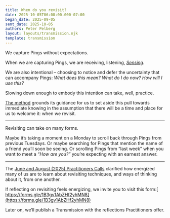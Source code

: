 ```yaml
---
title: When do you revisit?
date: 2025-10-05T06:00:00.000-07:00
began_date: 2025-09-05
sent_date: 2025-10-05
authors: Peter Pelberg
layout: layouts/transmission.njk
template: transmission
---
```

We capture Pings without expectations.

When we are capturing Pings, we are receiving, listening, *[Sensing](https://pingpractice.org/method/)*.

We are also intentional – choosing to notice and defer the uncertainty that can accompany Pings: *What does this mean? What do I do now? How will I use this?*

Slowing down enough to embody this intention can take, well, practice.

[The method](https://pingpractice.org/method/) grounds its guidance for us to set aside this pull towards immediate knowing in the assumption that there will be a time and place for us to welcome it: when we revisit.

- - -

Revisiting can take on many forms.

Maybe it’s taking a moment on a Monday to scroll back through Pings from previous Tuesdays. Or maybe searching for Pings that mention the name of a friend you’ll soon be seeing. Or scrolling Pings from “last week” when you want to meet a *“How are you?”* you’re expecting with an earnest answer. 

- - -

The [June and August (2025) Practitioners Calls](https://docs.google.com/forms/d/e/1FAIpQLSeVAXbCplH75NaRmaFCYJ8chI9GSPc2MKe3VQttUVBomDETTg/viewform?usp=sharing&ouid=115658284533241088477) clarified how energized many of us are to learn about revisiting techniques, and ways of thinking about it, from one another.

If reflecting on revisiting feels energizing, we invite you to visit this form:[ https://forms.gle/1B3gv1AbZHf2yhMN8](https://forms.gle/1B3gv1AbZHf2yhMN8)

Later on, we’ll publish a Transmission with the reflections Practitioners offer.

